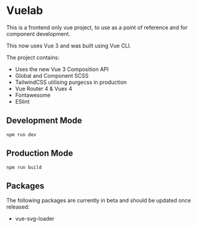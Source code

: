 # Vuelab

This is a frontend only vue project, to use as a point of reference and for component development.

This now uses Vue 3 and was built using Vue CLI. 

The project contains:

* Uses the new Vue 3 Composition API
* Global and Component SCSS
* TailwindCSS utilising purgecss in production
* Vue Router 4 & Vuex 4
* Fontawesome
* ESlint

## Development Mode

    npm run dev

    
## Production Mode

    npm run build
    
    
## Packages

The following packages are currently in beta and should be updated
once released:

- vue-svg-loader